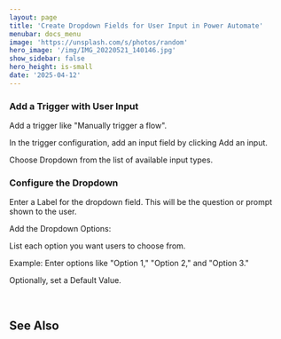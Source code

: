 ```yaml
---
layout: page
title: 'Create Dropdown Fields for User Input in Power Automate'
menubar: docs_menu
image: 'https://unsplash.com/s/photos/random'
hero_image: '/img/IMG_20220521_140146.jpg'
show_sidebar: false
hero_height: is-small
date: '2025-04-12'
---
```






### Add a Trigger with User Input
Add a trigger like "Manually trigger a flow".

In the trigger configuration, add an input field by clicking Add an input.

Choose Dropdown from the list of available input types.



### Configure the Dropdown
Enter a Label for the dropdown field. This will be the question or prompt shown to the user.

Add the Dropdown Options:

List each option you want users to choose from.

Example: Enter options like "Option 1," "Option 2," and "Option 3."

Optionally, set a Default Value.


<br/>

## See Also